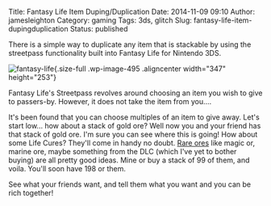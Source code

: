 Title: Fantasy Life Item Duping/Duplication
Date: 2014-11-09 09:10
Author: jamesleighton
Category: gaming
Tags: 3ds, glitch
Slug: fantasy-life-item-dupingduplication
Status: published

There is a simple way to duplicate any item that is stackable by using the streetpass functionality built into Fantasy Life for Nintendo 3DS.

![fantasy-life](https://jamesleighton.files.wordpress.com/2016/11/fantasy-life.jpg){.size-full .wp-image-495 .aligncenter width="347" height="253"}

Fantasy Life's Streetpass revolves around choosing an item you wish to give to passers-by. However, it does not take the item from you....

It's been found that you can choose multiples of an item to give away. Let's start low... how about a stack of gold ore? Well now you and your friend has that stack of gold ore. I'm sure you can see where this is going! How about some Life Cures? They'll come in handy no doubt. [Rare ores](http://reveriaexplorer.com/items/652) like magic or, marine ore, maybe something from the DLC (which I've yet to bother buying) are all pretty good ideas. Mine or buy a stack of 99 of them, and voila. You'll soon have 198 or them.

See what your friends want, and tell them what you want and you can be rich together!
